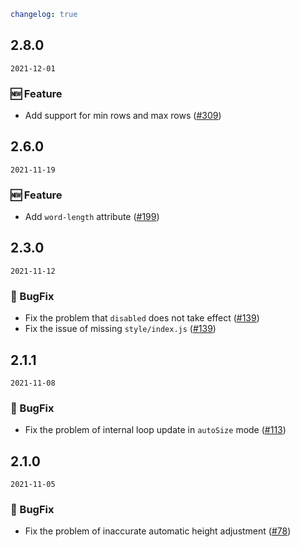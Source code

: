 ```yaml
changelog: true
```

## 2.8.0

`2021-12-01`

### 🆕 Feature

- Add support for min rows and max rows ([#309](https://github.com/arco-design/arco-design-vue/pull/309))


## 2.6.0

`2021-11-19`

### 🆕 Feature

- Add `word-length` attribute ([#199](https://github.com/arco-design/arco-design-vue/pull/199))


## 2.3.0

`2021-11-12`

### 🐛 BugFix

- Fix the problem that `disabled` does not take effect ([#139](https://github.com/arco-design/arco-design-vue/pull/139))
- Fix the issue of missing `style/index.js` ([#139](https://github.com/arco-design/arco-design-vue/pull/139))


## 2.1.1

`2021-11-08`

### 🐛 BugFix

- Fix the problem of internal loop update in `autoSize` mode ([#113](https://github.com/arco-design/arco-design-vue/pull/113))


## 2.1.0

`2021-11-05`

### 🐛 BugFix

- Fix the problem of inaccurate automatic height adjustment ([#78](https://github.com/arco-design/arco-design-vue/pull/78))

